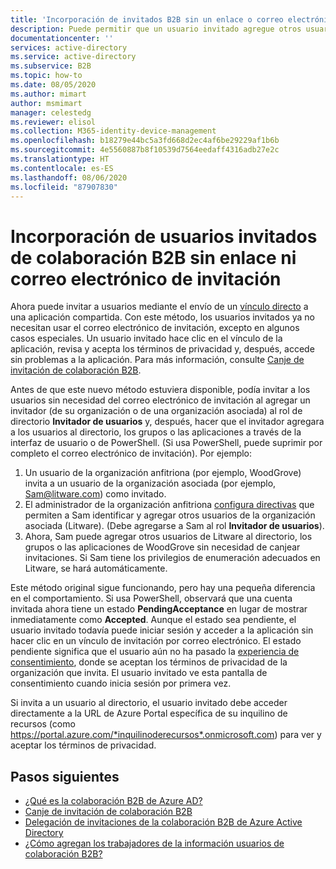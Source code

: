 ```yaml
---
title: 'Incorporación de invitados B2B sin un enlace o correo electrónico de invitación: Azure AD'
description: Puede permitir que un usuario invitado agregue otros usuarios invitados a Azure AD sin canjear una invitación en Colaboración de Azure Active Directory B2B.
documentationcenter: ''
services: active-directory
ms.service: active-directory
ms.subservice: B2B
ms.topic: how-to
ms.date: 08/05/2020
ms.author: mimart
author: msmimart
manager: celestedg
ms.reviewer: elisol
ms.collection: M365-identity-device-management
ms.openlocfilehash: b18279e44bc5a3fd668d2ec4af6be29229af1b6b
ms.sourcegitcommit: 4e5560887b8f10539d7564eedaff4316adb27e2c
ms.translationtype: HT
ms.contentlocale: es-ES
ms.lasthandoff: 08/06/2020
ms.locfileid: "87907830"
---
```

# <a name="add-b2b-collaboration-guest-users-without-an-invitation-link-or-email"></a>Incorporación de usuarios invitados de colaboración B2B sin enlace ni correo electrónico de invitación

Ahora puede invitar a usuarios mediante el envío de un [vínculo directo](redemption-experience.md#redemption-through-a-direct-link) a una aplicación compartida. Con este método, los usuarios invitados ya no necesitan usar el correo electrónico de invitación, excepto en algunos casos especiales. Un usuario invitado hace clic en el vínculo de la aplicación, revisa y acepta los términos de privacidad y, después, accede sin problemas a la aplicación. Para más información, consulte [Canje de invitación de colaboración B2B](redemption-experience.md).

Antes de que este nuevo método estuviera disponible, podía invitar a los usuarios sin necesidad del correo electrónico de invitación al agregar un invitador (de su organización o de una organización asociada) al rol de directorio **Invitador de usuarios** y, después, hacer que el invitador agregara a los usuarios al directorio, los grupos o las aplicaciones a través de la interfaz de usuario o de PowerShell. (Si usa PowerShell, puede suprimir por completo el correo electrónico de invitación). Por ejemplo:

1. Un usuario de la organización anfitriona (por ejemplo, WoodGrove) invita a un usuario de la organización asociada (por ejemplo, Sam@litware.com) como invitado.
2. El administrador de la organización anfitriona [configura directivas](delegate-invitations.md) que permiten a Sam identificar y agregar otros usuarios de la organización asociada (Litware). (Debe agregarse a Sam al rol **Invitador de usuarios**).
3. Ahora, Sam puede agregar otros usuarios de Litware al directorio, los grupos o las aplicaciones de WoodGrove sin necesidad de canjear invitaciones. Si Sam tiene los privilegios de enumeración adecuados en Litware, se hará automáticamente.
 
Este método original sigue funcionando, pero hay una pequeña diferencia en el comportamiento. Si usa PowerShell, observará que una cuenta invitada ahora tiene un estado **PendingAcceptance** en lugar de mostrar inmediatamente como **Accepted**. Aunque el estado sea pendiente, el usuario invitado todavía puede iniciar sesión y acceder a la aplicación sin hacer clic en un vínculo de invitación por correo electrónico. El estado pendiente significa que el usuario aún no ha pasado la [experiencia de consentimiento](redemption-experience.md#consent-experience-for-the-guest), donde se aceptan los términos de privacidad de la organización que invita. El usuario invitado ve esta pantalla de consentimiento cuando inicia sesión por primera vez. 

Si invita a un usuario al directorio, el usuario invitado debe acceder directamente a la URL de Azure Portal específica de su inquilino de recursos (como https://portal.azure.com/*inquilinoderecursos*.onmicrosoft.com) para ver y aceptar los términos de privacidad.

## <a name="next-steps"></a>Pasos siguientes

- [¿Qué es la colaboración B2B de Azure AD?](what-is-b2b.md)
- [Canje de invitación de colaboración B2B](redemption-experience.md)
- [Delegación de invitaciones de la colaboración B2B de Azure Active Directory](delegate-invitations.md)
- [¿Cómo agregan los trabajadores de la información usuarios de colaboración B2B?](add-users-information-worker.md)

